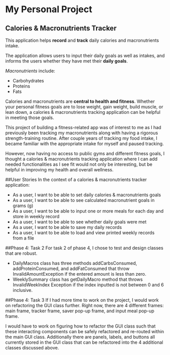 # My Personal Project

## Calories & Macronutrients Tracker

This application helps **record** and **track** daily calories and macronutrients intake.

The application allows users to input their daily goals as well as intakes, 
and informs the users whether they have met their **daily goals**. 

*Macronutrients* include:
- Carbohydrates
- Proteins
- Fats

Calories and macronutrients are **central to health and fitness**. 
Whether your personal fitness goals are to lose weight, gain weight, build muscle, or lean down, 
a calories & macronutrients tracking application can be helpful in meeting those goals. 

This project of building a fitness-related app was of interest to me as I had previously 
been tracking my macronutrients along with having a rigorous strength-training routine. After couple years of tracking 
my food intake, I became familiar with the appropriate intake for myself and paused tracking. 

However, now having no access to public gyms and different fitness goals, I thought a calories & macronutrients 
tracking application where I can add needed functionalities as I see fit would not only be interesting, but be 
helpful in improving my health and overall wellness. 

##User Stories
In the context of a calories & macronutrients tracker application: 
- As a user, I want to be able to set daily calories & macronutrients goals
- As a user, I want to be able to see calculated macronutrient goals in grams (g)
- As a user, I want to be able to input one or more meals for each day and store in weekly record
- As a user, I want to be able to see whether daily goals were met
- As a user, I want to be able to save my daily records 
- As a user, I want to be able to load and view printed weekly records from a file

##Phase 4: Task 2
For task 2 of phase 4, I chose to test and design classes that are robust. 
- DailyMacros class has three methods addCarbsConsumed, addProteinConsumed, and addFatConsumed that throw 
InvalidAmountException if the entered amount is less than zero. 
- WeeklySummary class has getDailyMacro method that throws InvalidWeekIndex Exception
if the index inputted is not between 0 and 6 inclusive. 

##Phase 4: Task 3
If I had more time to work on the project, I would work on refactoring the GUI class further. Right now, there are 
4 different frames: main frame, tracker frame, saver pop-up frame, and input meal pop-up frame. 

I would have to work on figuring how to refactor the GUI class such that these interacting components can be safely 
refactored and re-routed within the main GUI class. Additionally there are panels, labels, and buttons all currently
stored in the GUI class that can be refactored into the 4 additional classes discussed above.
